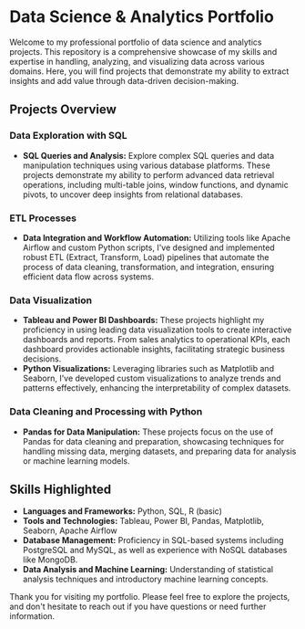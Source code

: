 # Data Science & Analytics Portfolio
Welcome to my professional portfolio of data science and analytics projects. This repository is a comprehensive showcase of my skills and expertise in handling, analyzing, and visualizing data across various domains. Here, you will find projects that demonstrate my ability to extract insights and add value through data-driven decision-making.

## Projects Overview
### Data Exploration with SQL
- **SQL Queries and Analysis:** Explore complex SQL queries and data manipulation techniques using various database platforms. These projects demonstrate my ability to perform advanced data retrieval operations, including multi-table joins, window functions, and dynamic pivots, to uncover deep insights from relational databases.

### ETL Processes
- **Data Integration and Workflow Automation:** Utilizing tools like Apache Airflow and custom Python scripts, I've designed and implemented robust ETL (Extract, Transform, Load) pipelines that automate the process of data cleaning, transformation, and integration, ensuring efficient data flow across systems.

### Data Visualization
- **Tableau and Power BI Dashboards:** These projects highlight my proficiency in using leading data visualization tools to create interactive dashboards and reports. From sales analytics to operational KPIs, each dashboard provides actionable insights, facilitating strategic business decisions.
- **Python Visualizations:** Leveraging libraries such as Matplotlib and Seaborn, I've developed custom visualizations to analyze trends and patterns effectively, enhancing the interpretability of complex datasets.

### Data Cleaning and Processing with Python
- **Pandas for Data Manipulation:** These projects focus on the use of Pandas for data cleaning and preparation, showcasing techniques for handling missing data, merging datasets, and preparing data for analysis or machine learning models.

## Skills Highlighted
- **Languages and Frameworks:** Python, SQL, R (basic)
- **Tools and Technologies:** Tableau, Power BI, Pandas, Matplotlib, Seaborn, Apache Airflow
- **Database Management:** Proficiency in SQL-based systems including PostgreSQL and MySQL, as well as experience with NoSQL databases like MongoDB.
- **Data Analysis and Machine Learning:** Understanding of statistical analysis techniques and introductory machine learning concepts.

Thank you for visiting my portfolio. Please feel free to explore the projects, and don't hesitate to reach out if you have questions or need further information.

